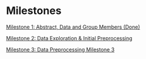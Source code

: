 # Milestones

[Milestone 1: Abstract, Data and Group Members (Done)](<Milestone 1>)

[Milestone 2: Data Exploration & Initial Preprocessing](<Milestone 2>)

[Milestone 3: Data Preprocessing Milestone 3](<Milestone 3>)